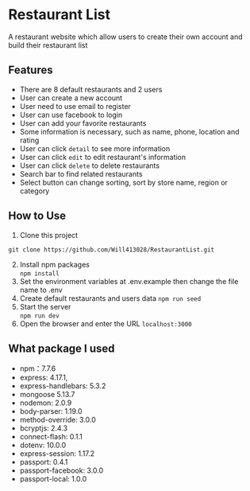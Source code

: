 # Restaurant List

A restaurant website which allow users to create their own account and build their restaurant list

## Features
- There are 8 default restaurants and 2 users
- User can create a new account 
- User need to use email to register
- User can use facebook to login   
- User can add your favorite restaurants
- Some information is necessary, such as name, phone, location and rating
- User can click `detail` to see more information
- User can click `edit` to edit restaurant's information
- User can click `delete` to delete restaurants
- Search bar to find related restaurants
- Select button can change sorting, sort by store name, region or category

## How to Use
1. Clone this project
   
``` 
git clone https://github.com/Will413028/RestaurantList.git 
```
2. Install npm packages    
```npm install```
3. Set the environment variables at .env.example then change the file name to .env
4. Create default restaurants and users data
   ```npm run seed```
5. Start the server     
   ```npm run dev```
6. Open the browser and enter the URL
```localhost:3000```

## What package I used
- npm：7.7.6
- express: 4.17.1,
- express-handlebars: 5.3.2
- mongoose 5.13.7
- nodemon: 2.0.9
- body-parser: 1.19.0
- method-override: 3.0.0
- bcryptjs: 2.4.3
- connect-flash: 0.1.1
- dotenv: 10.0.0
- express-session: 1.17.2
- passport: 0.4.1
- passport-facebook: 3.0.0
- passport-local: 1.0.0



